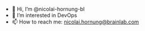 - 👋 Hi, I’m @nicolai-hornung-bl
- 👀 I’m interested in DevOps
- 📫 How to reach me: nicolai.hornung@brainlab.com

<!---
nicolai-hornung-bl/nicolai-hornung-bl is a ✨ special ✨ repository because its `README.md` (this file) appears on your GitHub profile.
You can click the Preview link to take a look at your changes.
--->
